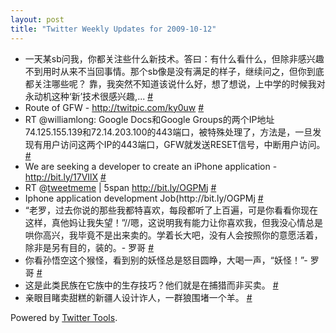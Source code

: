 ```yaml
---
layout: post
title: "Twitter Weekly Updates for 2009-10-12"
---
```


<ul class="aktt_tweet_digest">
	<li>一天某sb问我，你都关注些什么新技术。答曰：有什么看什么，但除非感兴趣不到用时从来不当回事情。那个sb像是没有满足的样子，继续问之，但你到底都关注哪些呢？ 靠，我突然不知道该说什么好，想了想说，上中学的时候我对永动机这种‘新’技术很感兴趣,... <a href="http://twitter.com/Joshua_C/statuses/4782085588">#</a></li>
	<li>Route of GFW - <a href="http://twitpic.com/ky0uw" rel="nofollow">http://twitpic.com/ky0uw</a> <a href="http://twitter.com/Joshua_C/statuses/4779834434">#</a></li>
	<li>RT @williamlong: Google Docs和Google Groups的两个IP地址74.125.155.139和72.14.203.100的443端口，被特殊处理了，方法是，一旦发现有用户访问这两个IP的443端口，GFW就发送RESET信号，中断用户访问。 <a href="http://twitter.com/Joshua_C/statuses/4778780881">#</a></li>
	<li>We are seeking a developer to create an iPhone application - <a href="http://bit.ly/17VIlX" rel="nofollow">http://bit.ly/17VIlX</a> <a href="http://twitter.com/Joshua_C/statuses/4698198607">#</a></li>
	<li>RT @<a href="http://twitter.com/tweetmeme">tweetmeme</a> | 5span <a href="http://bit.ly/OGPMj" rel="nofollow">http://bit.ly/OGPMj</a> <a href="http://twitter.com/Joshua_C/statuses/4697792247">#</a></li>
	<li>Iphone application development Job(http://bit.ly/OGPMj <a href="http://twitter.com/Joshua_C/statuses/4678962471">#</a></li>
	<li>“老罗，过去你说的那些我都特喜欢，每段都听了上百遍，可是你看看你现在这样，真他妈让我失望！”//嗯，这说明我有能力让你喜欢我，但我没心情总是哄你高兴，我毕竟不是出来卖的。学着长大吧，没有人会按照你的意愿活着，除非是另有目的，装的。- 罗哥 <a href="http://twitter.com/Joshua_C/statuses/4678285280">#</a></li>
	<li>你看孙悟空这个猴怪，看到别的妖怪总是怒目圆睁，大喝一声，“妖怪！”- 罗哥 <a href="http://twitter.com/Joshua_C/statuses/4678089733">#</a></li>
	<li>这是此类民族在它族中的生存技巧？他们就是在捕猎而非买卖。 <a href="http://twitter.com/Joshua_C/statuses/4677317741">#</a></li>
	<li>亲眼目睹卖甜糕的新疆人设计诈人，一群狼围堵一个羊。 <a href="http://twitter.com/Joshua_C/statuses/4677284228">#</a></li>
</ul>
<p class="aktt_credit">Powered by <a href="http://alexking.org/projects/wordpress">Twitter Tools</a>.</p>